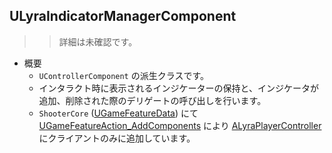## ULyraIndicatorManagerComponent

>> 詳細は未確認です。

* 概要
	* `UControllerComponent` の派生クラスです。
	* インタラクト時に表示されるインジケーターの保持と、インジケータが追加、削除された際のデリゲートの呼び出しを行います。
	* `ShooterCore` ([UGameFeatureData]) にて [UGameFeatureAction_AddComponents] により [ALyraPlayerController] にクライアントのみに追加しています。

<!--- ページ内のリンク --->

<!--- 自前の画像へのリンク --->

<!--- generated --->
[ALyraPlayerController]: ../../Lyra/GameplayFramework/ALyraPlayerController.md#alyraplayercontroller
[UGameFeatureAction_AddComponents]: ../../UE/GameFeature/UGameFeatureAction_AddComponents.md#ugamefeatureaction_addcomponents
[UGameFeatureData]: ../../UE/GameFeature/UGameFeatureData.md#ugamefeaturedata
